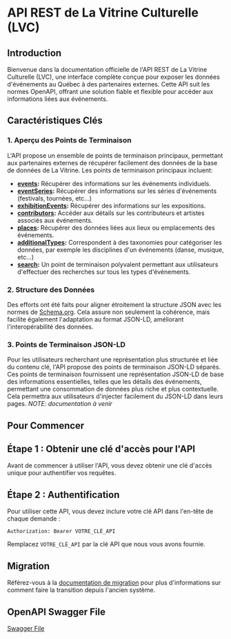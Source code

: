 # API REST de La Vitrine Culturelle (LVC)

## Introduction

Bienvenue dans la documentation officielle de l'API REST de La Vitrine Culturelle (LVC), une interface complète conçue pour exposer les données d'événements au Québec à des partenaires externes. Cette API suit les normes OpenAPI, offrant une solution fiable et flexible pour accéder aux informations liées aux événements.

## Caractéristiques Clés

### 1. Aperçu des Points de Terminaison

L'API propose un ensemble de points de terminaison principaux, permettant aux partenaires externes de récupérer facilement des données de la base de données de La Vitrine. Les points de terminaison principaux incluent:

- **[events](v1/events.md):** Récupérer des informations sur les événements individuels.
- **[eventSeries](v1/eventSeries.md):** Récupérer des informations sur les séries d'événements (festivals, tournées, etc...)
- **[exhibitionEvents](v1/exhibitionEvents.md):** Récupérer des informations sur les expositions.
- **[contributors](v1/contributors.md):** Accéder aux détails sur les contributeurs et artistes associés aux événements.
- **[places](v1/places.md):** Récupérer des données liées aux lieux ou emplacements des événements.
- **[additionalTypes](v1/additionalTypes.md):** Correspondent à des taxonomies pour catégoriser les données, par exemple les disciplines d'un événements (danse, musique, etc...)
- **[search](v1/search.md):** Un point de terminaison polyvalent permettant aux utilisateurs d'effectuer des recherches sur tous les types d'événements.

### 2. Structure des Données

Des efforts ont été faits pour aligner étroitement la structure JSON avec les normes de [Schema.org](https://www.schema.org/). Cela assure non seulement la cohérence, mais facilite également l'adaptation au format JSON-LD, améliorant l'interopérabilité des données.

### 3. Points de Terminaison JSON-LD

Pour les utilisateurs recherchant une représentation plus structurée et liée du contenu clé, l'API propose des points de terminaison JSON-LD séparés. Ces points de terminaison fournissent une représentation JSON-LD de base des informations essentielles, telles que les détails des événements, permettant une consommation de données plus riche et plus contextuelle. Cela permettra aux utilisateurs d'injecter facilement du JSON-LD dans leurs pages. _NOTE: documentation à venir_

## Pour Commencer

## Étape 1 : Obtenir une clé d'accès pour l'API

Avant de commencer à utiliser l'API, vous devez obtenir une clé d'accès unique pour authentifier vos requêtes.

## Étape 2 : Authentification

Pour utiliser cette API, vous devez inclure votre clé API dans l'en-tête de chaque demande :

```
Authorization: Bearer VOTRE_CLÉ_API
```

Remplacez `VOTRE_CLÉ_API` par la clé API que nous vous avons fournie.

## Migration

Référez-vous à la [documentation de migration](migration/migration.md) pour plus d'informations sur comment faire la transition depuis l'ancien système.

## OpenAPI Swagger File

[Swagger File](v1/swagger/swagger.yaml)   
